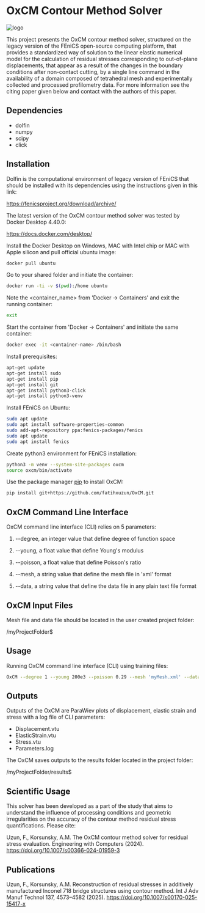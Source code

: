 # OxCM Contour Method Solver
![logo](https://raw.githubusercontent.com/fffatttihhh/OxCM/main/OxCM_logo.png)

This project presents the OxCM contour method solver, structured on the legacy version of the FEniCS open-source computing platform, that provides a standardized way of solution to the linear elastic numerical model for the calculation of residual stresses corresponding to out-of-plane displacements, that appear as a result of the changes in the boundary conditions after non-contact cutting, by a single line command in the availability of a domain composed of tetrahedral mesh and experimentally collected and processed profilometry data. For more information see the citing paper given below and contact with the authors of this paper.

## Dependencies
* dolfin
* numpy
* scipy
* click

## Installation
Dolfin is the computational environment of legacy version of FEniCS that should be installed with its dependencies using the instructions given in this link:

https://fenicsproject.org/download/archive/

The latest version of the OxCM contour method solver was tested by Docker Desktop 4.40.0:

https://docs.docker.com/desktop/

Install the Docker Desktop on Windows, MAC with Intel chip or MAC with Apple silicon and pull official ubuntu image:

```bash
docker pull ubuntu
```

Go to your shared folder and initiate the container:

```bash
docker run -ti -v $(pwd):/home ubuntu
```

Note the <container_name> from 'Docker -> Containers' and exit the running container:

```bash
exit
```

Start the container from 'Docker -> Containers' and initiate the same container: 

```bash
docker exec -it <container-name> /bin/bash
```

Install prerequisites:

```bash
apt-get update
apt-get install sudo
apt-get install pip
apt-get install git
apt-get install python3-click
apt-get install python3-venv
```

Install FEniCS on Ubuntu:

```bash
sudo apt update
sudo apt install software-properties-common
sudo add-apt-repository ppa:fenics-packages/fenics
sudo apt update
sudo apt install fenics
```

Create python3 environment for FEniCS installation:

```bash
python3 -m venv --system-site-packages oxcm
source oxcm/bin/activate
```

Use the package manager [pip](https://pip.pypa.io/en/stable/) to install OxCM:

```bash
pip install git+https://github.com/fatihxuzun/OxCM.git
```

## OxCM Command Line Interface
OxCM command line interface (CLI) relies on 5 parameters:

1. --degree, an integer value that define degree of function space

2. --young, a float value that define Young's modulus

3. --poisson, a float value that define Poisson's ratio

4. --mesh, a string value that define the mesh file in 'xml' format

5. --data, a string value that define the data file in any plain text file format

## OxCM Input Files
Mesh file and data file should be located in the user created project folder:

/myProjectFolder$

## Usage
Running OxCM command line interface (CLI) using training files:

```bash
OxCM --degree 1 --young 200e3 --poisson 0.29 --mesh 'myMesh.xml' --data 'myData.txt'
```

## Outputs
Outputs of the OxCM are ParaWiev plots of displacement, elastic strain and stress with a log file of CLI parameters:

* Displacement.vtu
* ElasticStrain.vtu
* Stress.vtu
* Parameters.log

The OxCM saves outputs to the results folder located in the project folder:

/myProjectFolder/results$

## Scientific Usage
This solver has been developed as a part of the study that aims to understand the influence of processing conditions and geometric irregularities on the accuracy of the contour method residual stress quantifications. Please cite:

Uzun, F., Korsunsky, A.M. The OxCM contour method solver for residual stress evaluation. Engineering with Computers (2024). https://doi.org/10.1007/s00366-024-01959-3

## Publications
Uzun, F., Korsunsky, A.M. Reconstruction of residual stresses in additively manufactured Inconel 718 bridge structures using contour method. Int J Adv Manuf Technol 137, 4573–4582 (2025). https://doi.org/10.1007/s00170-025-15417-x
